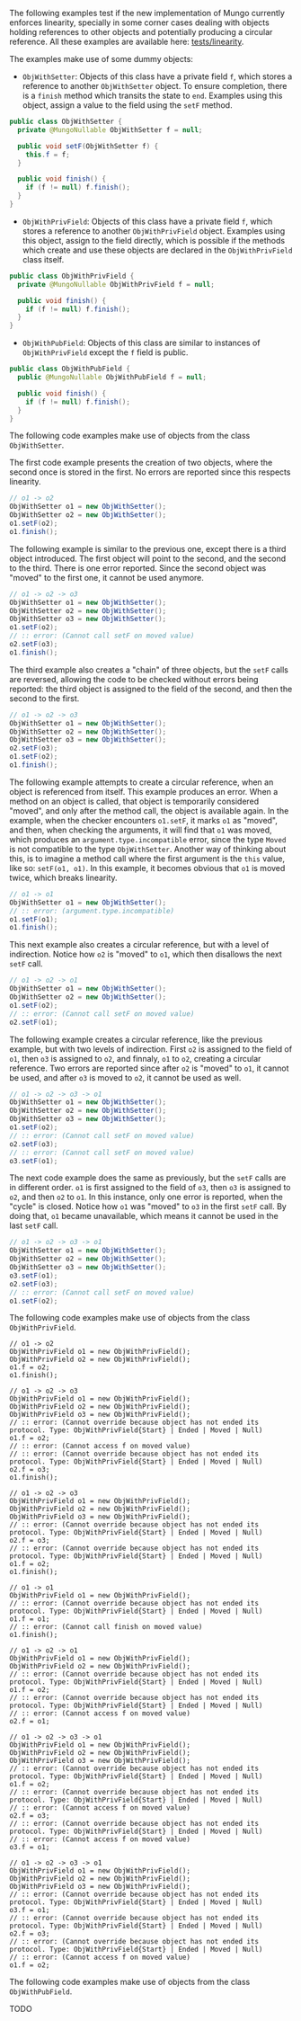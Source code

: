 The following examples test if the new implementation of Mungo currently enforces linearity, specially in some corner cases dealing with objects holding references to other objects and potentially producing a circular reference. All these examples are available here: [tests/linearity](https://github.com/jdmota/abcd-mungo/tree/jdmota-v2/tests/linearity).

The examples make use of some dummy objects:

- `ObjWithSetter`: Objects of this class have a private field `f`, which stores a reference to another `ObjWithSetter` object. To ensure completion, there is a `finish` method which transits the state to `end`. Examples using this object, assign a value to the field using the `setF` method.

```java
public class ObjWithSetter {
  private @MungoNullable ObjWithSetter f = null;

  public void setF(ObjWithSetter f) {
    this.f = f;
  }

  public void finish() {
    if (f != null) f.finish();
  }
}
```

- `ObjWithPrivField`: Objects of this class have a private field `f`, which stores a reference to another `ObjWithPrivField` object. Examples using this object, assign to the field directly, which is possible if the methods which create and use these objects are declared in the `ObjWithPrivField` class itself.

```java
public class ObjWithPrivField {
  private @MungoNullable ObjWithPrivField f = null;

  public void finish() {
    if (f != null) f.finish();
  }
}
```

- `ObjWithPubField`: Objects of this class are similar to instances of `ObjWithPrivField` except the `f` field is public.

```java
public class ObjWithPubField {
  public @MungoNullable ObjWithPubField f = null;

  public void finish() {
    if (f != null) f.finish();
  }
}
```

The following code examples make use of objects from the class `ObjWithSetter`.

The first code example presents the creation of two objects, where the second once is stored in the first. No errors are reported since this respects linearity.

```java
// o1 -> o2
ObjWithSetter o1 = new ObjWithSetter();
ObjWithSetter o2 = new ObjWithSetter();
o1.setF(o2);
o1.finish();
```

The following example is similar to the previous one, except there is a third object introduced. The first object will point to the second, and the second to the third. There is one error reported. Since the second object was "moved" to the first one, it cannot be used anymore.

```java
// o1 -> o2 -> o3
ObjWithSetter o1 = new ObjWithSetter();
ObjWithSetter o2 = new ObjWithSetter();
ObjWithSetter o3 = new ObjWithSetter();
o1.setF(o2);
// :: error: (Cannot call setF on moved value)
o2.setF(o3);
o1.finish();
```

The third example also creates a "chain" of three objects, but the `setF` calls are reversed, allowing the code to be checked without errors being reported: the third object is assigned to the field of the second, and then the second to the first.

```java
// o1 -> o2 -> o3
ObjWithSetter o1 = new ObjWithSetter();
ObjWithSetter o2 = new ObjWithSetter();
ObjWithSetter o3 = new ObjWithSetter();
o2.setF(o3);
o1.setF(o2);
o1.finish();
```

The following example attempts to create a circular reference, when an object is referenced from itself. This example produces an error. When a method on an object is called, that object is temporarily considered "moved", and only after the method call, the object is available again. In the example, when the checker encounters `o1.setF`, it marks `o1` as "moved", and then, when checking the arguments, it will find that `o1` was moved, which produces an `argument.type.incompatible` error, since the type `Moved` is not compatible to the type `ObjWithSetter`. Another way of thinking about this, is to imagine a method call where the first argument is the `this` value, like so: `setF(o1, o1)`. In this example, it becomes obvious that `o1` is moved twice, which breaks linearity.

```java
// o1 -> o1
ObjWithSetter o1 = new ObjWithSetter();
// :: error: (argument.type.incompatible)
o1.setF(o1);
o1.finish();
```

This next example also creates a circular reference, but with a level of indirection. Notice how `o2` is "moved" to `o1`, which then disallows the next `setF` call.

```java
// o1 -> o2 -> o1
ObjWithSetter o1 = new ObjWithSetter();
ObjWithSetter o2 = new ObjWithSetter();
o1.setF(o2);
// :: error: (Cannot call setF on moved value)
o2.setF(o1);
```

The following example creates a circular reference, like the previous example, but with two levels of indirection. First `o2` is assigned to the field of `o1`, then `o3` is assigned to `o2`, and finnaly, `o1` to `o2`, creating a circular reference. Two errors are reported since after `o2` is "moved" to `o1`, it cannot be used, and after `o3` is moved to `o2`, it cannot be used as well.

```java
// o1 -> o2 -> o3 -> o1
ObjWithSetter o1 = new ObjWithSetter();
ObjWithSetter o2 = new ObjWithSetter();
ObjWithSetter o3 = new ObjWithSetter();
o1.setF(o2);
// :: error: (Cannot call setF on moved value)
o2.setF(o3);
// :: error: (Cannot call setF on moved value)
o3.setF(o1);
```

The next code example does the same as previously, but the `setF` calls are in different order. `o1` is first assigned to the field of `o3`, then `o3` is assigned to `o2`, and then `o2` to `o1`. In this instance, only one error is reported, when the "cycle" is closed. Notice how `o1` was "moved" to `o3` in the first `setF` call. By doing that, `o1` became unavailable, which means it cannot be used in the last `setF` call.

```java
// o1 -> o2 -> o3 -> o1
ObjWithSetter o1 = new ObjWithSetter();
ObjWithSetter o2 = new ObjWithSetter();
ObjWithSetter o3 = new ObjWithSetter();
o3.setF(o1);
o2.setF(o3);
// :: error: (Cannot call setF on moved value)
o1.setF(o2);
```

The following code examples make use of objects from the class `ObjWithPrivField`.

```
// o1 -> o2
ObjWithPrivField o1 = new ObjWithPrivField();
ObjWithPrivField o2 = new ObjWithPrivField();
o1.f = o2;
o1.finish();
```

```
// o1 -> o2 -> o3
ObjWithPrivField o1 = new ObjWithPrivField();
ObjWithPrivField o2 = new ObjWithPrivField();
ObjWithPrivField o3 = new ObjWithPrivField();
// :: error: (Cannot override because object has not ended its protocol. Type: ObjWithPrivField{Start} | Ended | Moved | Null)
o1.f = o2;
// :: error: (Cannot access f on moved value)
// :: error: (Cannot override because object has not ended its protocol. Type: ObjWithPrivField{Start} | Ended | Moved | Null)
o2.f = o3;
o1.finish();
```

```
// o1 -> o2 -> o3
ObjWithPrivField o1 = new ObjWithPrivField();
ObjWithPrivField o2 = new ObjWithPrivField();
ObjWithPrivField o3 = new ObjWithPrivField();
// :: error: (Cannot override because object has not ended its protocol. Type: ObjWithPrivField{Start} | Ended | Moved | Null)
o2.f = o3;
// :: error: (Cannot override because object has not ended its protocol. Type: ObjWithPrivField{Start} | Ended | Moved | Null)
o1.f = o2;
o1.finish();
```

```
// o1 -> o1
ObjWithPrivField o1 = new ObjWithPrivField();
// :: error: (Cannot override because object has not ended its protocol. Type: ObjWithPrivField{Start} | Ended | Moved | Null)
o1.f = o1;
// :: error: (Cannot call finish on moved value)
o1.finish();
```

```
// o1 -> o2 -> o1
ObjWithPrivField o1 = new ObjWithPrivField();
ObjWithPrivField o2 = new ObjWithPrivField();
// :: error: (Cannot override because object has not ended its protocol. Type: ObjWithPrivField{Start} | Ended | Moved | Null)
o1.f = o2;
// :: error: (Cannot override because object has not ended its protocol. Type: ObjWithPrivField{Start} | Ended | Moved | Null)
// :: error: (Cannot access f on moved value)
o2.f = o1;
```

```
// o1 -> o2 -> o3 -> o1
ObjWithPrivField o1 = new ObjWithPrivField();
ObjWithPrivField o2 = new ObjWithPrivField();
ObjWithPrivField o3 = new ObjWithPrivField();
// :: error: (Cannot override because object has not ended its protocol. Type: ObjWithPrivField{Start} | Ended | Moved | Null)
o1.f = o2;
// :: error: (Cannot override because object has not ended its protocol. Type: ObjWithPrivField{Start} | Ended | Moved | Null)
// :: error: (Cannot access f on moved value)
o2.f = o3;
// :: error: (Cannot override because object has not ended its protocol. Type: ObjWithPrivField{Start} | Ended | Moved | Null)
// :: error: (Cannot access f on moved value)
o3.f = o1;
```

```
// o1 -> o2 -> o3 -> o1
ObjWithPrivField o1 = new ObjWithPrivField();
ObjWithPrivField o2 = new ObjWithPrivField();
ObjWithPrivField o3 = new ObjWithPrivField();
// :: error: (Cannot override because object has not ended its protocol. Type: ObjWithPrivField{Start} | Ended | Moved | Null)
o3.f = o1;
// :: error: (Cannot override because object has not ended its protocol. Type: ObjWithPrivField{Start} | Ended | Moved | Null)
o2.f = o3;
// :: error: (Cannot override because object has not ended its protocol. Type: ObjWithPrivField{Start} | Ended | Moved | Null)
// :: error: (Cannot access f on moved value)
o1.f = o2;
```

The following code examples make use of objects from the class `ObjWithPubField`.

TODO
